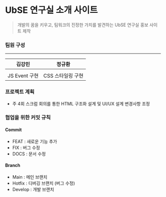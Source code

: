 # UbSE 연구실 소개 사이트
> 개발의 꿈을 키우고, 팀워크의 진정한 가치를 발견하는 UbSE 연구실 홍보 사이트 제작


### 팀원 구성
----

| 김강민 | 정규환 |
| ------ | ------ |
| | | 
|JS Event 구현 |CSS 스타일링 구현|

### 프로젝트 계획
* 주 4회 스크럼 회의를 통한 HTML 구조화 설계 및 UI/UX 설계 변경사항 조정

### 협업을 위한 커밋 규칙

#### Commit
* FEAT : 새로운 기능 추가
* FIX : 버그 수정
* DOCS : 문서 수정

#### Branch
* Main : 메인 브랜치
* Hotfix : 디버깅 브랜치 (버그 수정)
* Develop : 개발 브랜치

